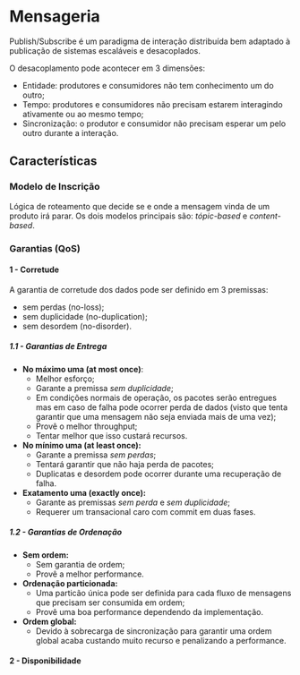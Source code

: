 # Mensageria

Publish/Subscribe é um paradigma de interação distribuída bem adaptado à publicação de sistemas escaláveis e desacoplados.

O desacoplamento pode acontecer em 3 dimensões:
* Entidade: produtores e consumidores não tem conhecimento um do outro;
* Tempo: produtores e consumidores não precisam estarem interagindo ativamente ou ao mesmo tempo;
* Sincronização: o produtor e consumidor não precisam esperar um pelo outro durante a interação.

## Características

### Modelo de Inscrição
Lógica de roteamento que decide se e onde a mensagem vinda de um produto irá parar.
Os dois modelos principais são: *tópic-based* e *content-based*.

### Garantias (QoS)

#### 1 - Corretude
A garantia de corretude dos dados pode ser definido em 3 premissas:
* sem perdas (no-loss);
* sem duplicidade (no-duplication);
* sem desordem (no-disorder).

##### 1.1 - Garantias de Entrega
* **No máximo uma (at most once)**:
  * Melhor esforço;
  * Garante a premissa *sem duplicidade*;
  * Em condições normais de operação, os pacotes serão entregues mas em caso de falha pode ocorrer perda de dados (visto que tenta garantir que uma mensagem não seja enviada mais de uma vez);
  * Provê o melhor throughput;
  * Tentar melhor que isso custará recursos.
* **No mínimo uma (at least once):**
  * Garante a premissa *sem perdas*;
  * Tentará garantir que não haja perda de pacotes;
  * Duplicatas e desordem pode ocorrer durante uma recuperação de falha.
* **Exatamento uma (exactly once):**
  * Garante as premissas *sem perda* e *sem duplicidade*;
  * Requerer um transacional caro com commit em duas fases.

##### 1.2 - Garantias de Ordenação

* **Sem ordem:**
  * Sem garantia de ordem;
  * Provê a melhor performance.
* **Ordenação particionada:**
  * Uma particão única pode ser definida para cada fluxo de mensagens que precisam ser consumida em ordem;
  * Provê uma boa performance dependendo da implementação.
* **Ordem global:**
  * Devido à sobrecarga de sincronização para garantir uma ordem global acaba custando muito recurso e penalizando a performance.

#### 2 - Disponibilidade

